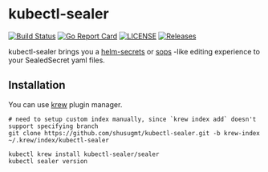 # kubectl-sealer

[![Build Status](https://github.com/shusugmt/kubectl-sealer/actions/workflows/release.yml/badge.svg)](https://github.com/shusugmt/kubectl-sealer/actions)
[![Go Report Card](https://goreportcard.com/badge/shusugmt/kubectl-sealer)](https://goreportcard.com/report/shusugmt/kubectl-sealer)
[![LICENSE](https://img.shields.io/github/license/shusugmt/kubectl-sealer.svg)](https://github.com/shusugmt/kubectl-sealer/blob/main/LICENSE)
[![Releases](https://img.shields.io/github/release-pre/shusugmt/kubectl-sealer.svg)](https://github.com/shusugmt/kubectl-sealer/releases)

kubectl-sealer brings you a [helm-secrets](https://github.com/jkroepke/helm-secrets) or [sops](https://github.com/mozilla/sops) -like editing experience to your SealedSecret yaml files.


## Installation

You can use [krew](https://krew.sigs.k8s.io/) plugin manager.

```
# need to setup custom index manually, since `krew index add` doesn't support specifying branch
git clone https://github.com/shusugmt/kubectl-sealer.git -b krew-index ~/.krew/index/kubectl-sealer

kubectl krew install kubectl-sealer/sealer
kubectl sealer version
```
